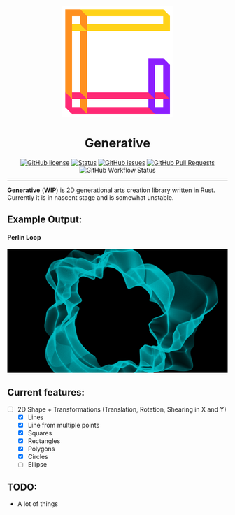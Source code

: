 <p align=center>
<img src="logo.png" alt="logo" width="256" height="256"></p>


<h1 align="center">Generative</h1>

<div align="center">
  
  [![GitHub license](https://img.shields.io/github/license/gp-97/generative?style=for-the-badge&logo=apache)](https://github.com/gp-97/generative/blob/master/LICENSE)
  [![Status](https://img.shields.io/badge/status-active-success?style=for-the-badge&logo=statuspal)]()
  [![GitHub issues](https://img.shields.io/github/issues/gp-97/generative?style=for-the-badge&logo=github)](https://github.com/gp-97/generative/issues)
  [![GitHub Pull Requests](https://img.shields.io/github/issues-pr/gp-97/generative?style=for-the-badge&logo=github-actions)](https://github.com/gp-97/generative/pulls)
  ![GitHub Workflow Status](https://img.shields.io/github/workflow/status/gp-97/generative/Continuous%20Integration?logo=github&style=for-the-badge)

</div>

---

**Generative** (__WIP__) is 2D generational arts creation library written in Rust.
Currently it is in nascent stage and is somewhat unstable.

## Example Output: 
#### Perlin Loop
![Perlin Loop](examples/outputs/perlin_loop.png)

## Current features:
- [ ] 2D Shape + Transformations (Translation, Rotation, Shearing in X and Y)
  - [x] Lines
  - [x] Line from multiple points
  - [x] Squares
  - [x] Rectangles
  - [x] Polygons
  - [x] Circles
  - [ ] Ellipse

## TODO:
- A lot of things
